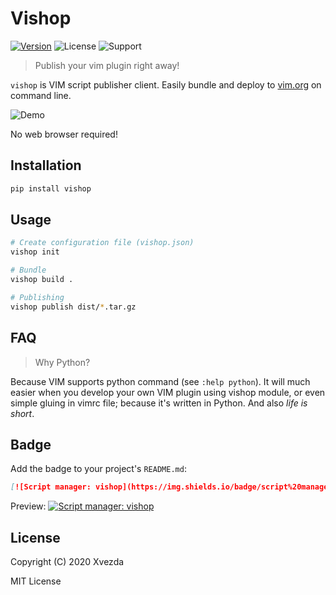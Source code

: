 # Vishop

[![Version](https://img.shields.io/pypi/v/vishop)](https://pypi.org/project/vishop)
![License](https://img.shields.io/pypi/l/vishop)
![Support](https://img.shields.io/pypi/pyversions/vishop)

> Publish your vim plugin right away!

`vishop` is VIM script publisher client.
Easily bundle and deploy to [vim.org](https://www.vim.org/scripts/index.php)
on command line.

![Demo](https://gist.githubusercontent.com/Xvezda/cf7adb8b8fa22aadbece8d8329d13dfa/raw/vim-readonly.gif)

No web browser required!


## Installation

```sh
pip install vishop
```

## Usage

```sh
# Create configuration file (vishop.json)
vishop init

# Bundle
vishop build .

# Publishing
vishop publish dist/*.tar.gz
```

## FAQ

> Why Python?

Because VIM supports python command (see `:help python`).
It will much easier when you develop your own VIM plugin using vishop module,
or even simple gluing in vimrc file; because it's written in Python. And also _life is short_.


## Badge

Add the badge to your project's `README.md`:
```markdown
[![Script manager: vishop](https://img.shields.io/badge/script%20manager-vishop-blueviolet)](https://github.com/Xvezda/vishop)
```

Preview:
[![Script manager: vishop](https://img.shields.io/badge/script%20manager-vishop-blueviolet)](https://github.com/Xvezda/vishop)


## License

Copyright (C) 2020 Xvezda

MIT License
